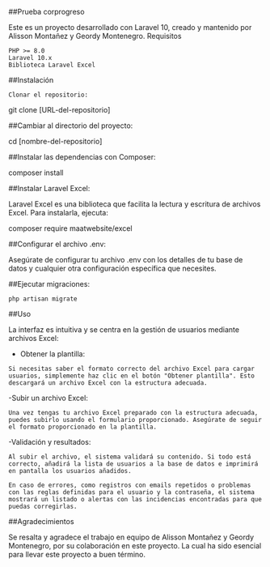 ##Prueba corprogreso

Este es un proyecto desarrollado con Laravel 10, creado y mantenido por Alisson Montañez y Geordy Montenegro.
Requisitos

    PHP >= 8.0
    Laravel 10.x
    Biblioteca Laravel Excel

##Instalación

    Clonar el repositorio:


git clone [URL-del-repositorio]

##Cambiar al directorio del proyecto:


cd [nombre-del-repositorio]

##Instalar las dependencias con Composer:


composer install

##Instalar Laravel Excel:

Laravel Excel es una biblioteca que facilita la lectura y escritura de archivos Excel. Para instalarla, ejecuta:


composer require maatwebsite/excel

##Configurar el archivo .env:

Asegúrate de configurar tu archivo .env con los detalles de tu base de datos y cualquier otra configuración específica que necesites.

##Ejecutar migraciones:


    php artisan migrate

##Uso

La interfaz es intuitiva y se centra en la gestión de usuarios mediante archivos Excel:

   - Obtener la plantilla:

    Si necesitas saber el formato correcto del archivo Excel para cargar usuarios, simplemente haz clic en el botón "Obtener plantilla". Esto descargará un archivo Excel con la estructura adecuada.

   -Subir un archivo Excel:

    Una vez tengas tu archivo Excel preparado con la estructura adecuada, puedes subirlo usando el formulario proporcionado. Asegúrate de seguir el formato proporcionado en la plantilla.

   -Validación y resultados:

    Al subir el archivo, el sistema validará su contenido. Si todo está correcto, añadirá la lista de usuarios a la base de datos e imprimirá en pantalla los usuarios añadidos.

    En caso de errores, como registros con emails repetidos o problemas con las reglas definidas para el usuario y la contraseña, el sistema mostrará un listado o alertas con las incidencias encontradas para que puedas corregirlas.

##Agradecimientos

Se resalta y agradece el trabajo en equipo de Alisson Montañez y Geordy Montenegro, por su colaboración  en este proyecto. La cual   ha sido esencial para llevar este proyecto a buen término.